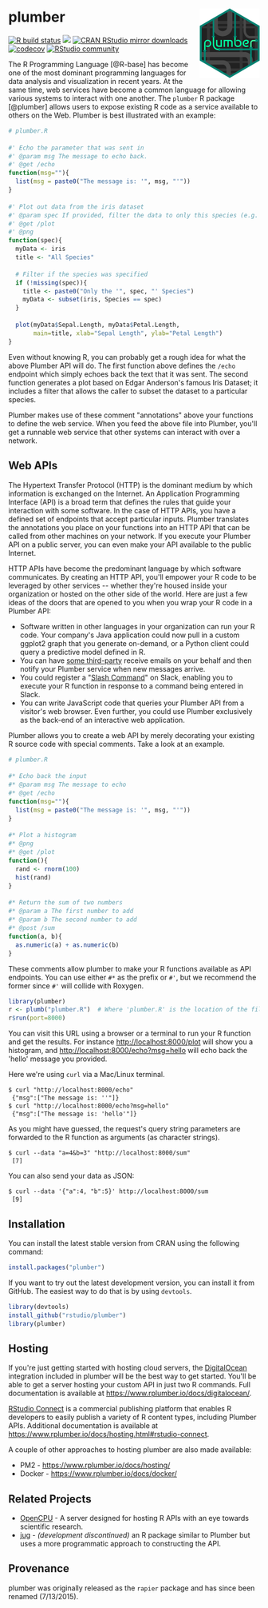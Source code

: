 # plumber <a href='https://rstudio.github.io/plumber'><img src='man/figures/logo.png' align="right" height="138.5" /></a>

<!-- badges: start -->
[![R build status](https://github.com/rstudio/plumber/workflows/R-CMD-check/badge.svg)](https://github.com/rstudio/plumber/actions)
[![](https://www.r-pkg.org/badges/version/plumber)](https://www.r-pkg.org/pkg/plumber)
[![CRAN RStudio mirror downloads](https://cranlogs.r-pkg.org/badges/plumber?color=brightgreen)](https://www.r-pkg.org/pkg/plumber)
[![codecov](https://codecov.io/gh/trestletech/plumber/branch/master/graph/badge.svg)](https://codecov.io/gh/trestletech/plumber)
[![RStudio community](https://img.shields.io/badge/community-plumber-blue?style=social&logo=rstudio&logoColor=75AADB)](https://community.rstudio.com/tags/plumber)
<!-- badges: end -->

<!-- <img align="right" src="https://www.rplumber.io/components/images/plumber-broken.png" /> -->

The R Programming Language [@R-base] has become one of the most dominant programming languages for data analysis and visualization in recent years. At the same time, web services have become a common language for allowing various systems to interact with one another. The `plumber` R package [@plumber] allows users to expose existing R code as a service available to others on the Web. Plumber is best illustrated with an example:

```r
# plumber.R

#' Echo the parameter that was sent in
#' @param msg The message to echo back.
#' @get /echo
function(msg=""){
  list(msg = paste0("The message is: '", msg, "'"))
}

#' Plot out data from the iris dataset
#' @param spec If provided, filter the data to only this species (e.g. 'setosa')
#' @get /plot
#' @png
function(spec){
  myData <- iris
  title <- "All Species"

  # Filter if the species was specified
  if (!missing(spec)){
    title <- paste0("Only the '", spec, "' Species")
    myData <- subset(iris, Species == spec)
  }

  plot(myData$Sepal.Length, myData$Petal.Length,
       main=title, xlab="Sepal Length", ylab="Petal Length")
}
```

Even without knowing R, you can probably get a rough idea for what the above Plumber API will do. The first function above defines the `/echo` endpoint which simply echoes back the text that it was sent. The second function generates a plot based on Edgar Anderson's famous Iris Dataset; it includes a filter that allows the caller to subset the dataset to a particular species.

Plumber makes use of these comment "annotations" above your functions to define the web service. When you feed the above file into Plumber, you'll get a runnable web service that other systems can interact with over a network.

## Web APIs

The Hypertext Transfer Protocol (HTTP) is the dominant medium by which information is exchanged on the Internet. An Application Programming Interface (API) is a broad term that defines the rules that guide your interaction with some software. In the case of HTTP APIs, you have a defined set of endpoints that accept particular inputs. Plumber translates the annotations you place on your functions into an HTTP API that can be called from other machines on your network. If you execute your Plumber API on a public server, you can even make your API available to the public Internet.

HTTP APIs have become the predominant language by which software communicates. By creating an HTTP API, you'll empower your R code to be leveraged by other services -- whether they're housed inside your organization or hosted on the other side of the world. Here are just a few ideas of the doors that are opened to you when you wrap your R code in a Plumber API:

 - Software written in other languages in your organization can run your R code. Your company's Java application could now pull in a custom ggplot2 graph that you generate on-demand, or a Python client could query a predictive model defined in R.
 - You can have [some third-party](https://www.mailgun.com/) receive emails on your behalf and then notify your Plumber service when new messages arrive.
 - You could register a "[Slash Command](https://api.slack.com/slash-commands)" on Slack, enabling you to execute your R function in response to a command being entered in Slack.
 - You can write JavaScript code that queries your Plumber API from a visitor's web browser. Even further, you could use Plumber exclusively as the back-end of an interactive web application.


Plumber allows you to create a web API by merely decorating your existing R
source code with special comments. Take a look at an example.

```r
# plumber.R

#* Echo back the input
#* @param msg The message to echo
#* @get /echo
function(msg=""){
  list(msg = paste0("The message is: '", msg, "'"))
}

#* Plot a histogram
#* @png
#* @get /plot
function(){
  rand <- rnorm(100)
  hist(rand)
}

#* Return the sum of two numbers
#* @param a The first number to add
#* @param b The second number to add
#* @post /sum
function(a, b){
  as.numeric(a) + as.numeric(b)
}
```

These comments allow plumber to make your R functions available as API
endpoints. You can use either `#*` as the prefix or `#'`, but we recommend the
former since `#'` will collide with Roxygen.

```r
library(plumber)
r <- plumb("plumber.R")  # Where 'plumber.R' is the location of the file shown above
r$run(port=8000)
```

You can visit this URL using a browser or a terminal to run your R function and
get the results. For instance
[http://localhost:8000/plot](http://localhost:8000/plot) will show you a
histogram, and
[http://localhost:8000/echo?msg=hello](http://localhost:8000/echo?msg=hello)
will echo back the 'hello' message you provided.

Here we're using `curl` via a Mac/Linux terminal.

```
$ curl "http://localhost:8000/echo"
 {"msg":["The message is: ''"]}
$ curl "http://localhost:8000/echo?msg=hello"
 {"msg":["The message is: 'hello'"]}
```

As you might have guessed, the request's query string parameters are forwarded
to the R function as arguments (as character strings).

```
$ curl --data "a=4&b=3" "http://localhost:8000/sum"
 [7]
```

You can also send your data as JSON:

```
$ curl --data '{"a":4, "b":5}' http://localhost:8000/sum
 [9]
```

## Installation

You can install the latest stable version from CRAN using the following command:

```r
install.packages("plumber")
```

If you want to try out the latest development version, you can install it from
GitHub. The easiest way to do that is by using `devtools`.

```r
library(devtools)
install_github("rstudio/plumber")
library(plumber)
```

## Hosting

If you're just getting started with hosting cloud servers, the
[DigitalOcean](https://www.digitalocean.com) integration included in plumber
will be the best way to get started. You'll be able to get a server hosting your
custom API in just two R commands. Full documentation is available at
https://www.rplumber.io/docs/digitalocean/.

[RStudio Connect](https://www.rstudio.com/products/connect/) is a commercial
publishing platform that enables R developers to easily publish a variety of R
content types, including Plumber APIs. Additional documentation is available at
https://www.rplumber.io/docs/hosting.html#rstudio-connect.

A couple of other approaches to hosting plumber are also made available:

 - PM2 - https://www.rplumber.io/docs/hosting/
 - Docker - https://www.rplumber.io/docs/docker/

## Related Projects

- [OpenCPU](https://www.opencpu.org/) - A server designed for hosting R APIs
  with an eye towards scientific research.
- [jug](http://bart6114.github.io/jug/index.html) - *(development discontinued)*
  an R package similar to Plumber but uses a more programmatic approach to
  constructing the API.

## Provenance

plumber was originally released as the `rapier` package and has since been
renamed (7/13/2015).
